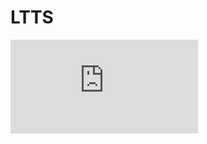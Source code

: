 # LTTS

![image alt](https://github.com/5009226-bhawikakumari/LTTS/blob/d73a1043eee3d1cadaf24585802773011590ddd7/GIT%20Certificate.pdf)
